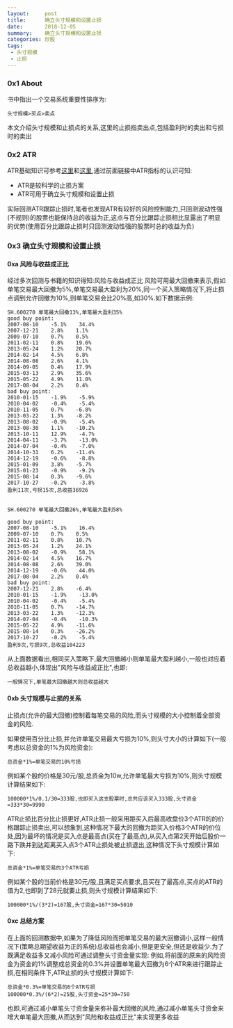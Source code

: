 ```yaml
---
layout:     post
title:      确立头寸规模和设置止损
date:       2018-12-05
summary:    确立头寸规模和设置止损
categories: 炒股
tags:
 - 头寸规模
 - 止损
---
```


### 0x1 About

书中指出一个交易系统重要性排序为:

`头寸规模>买点>卖点`

本文介绍头寸规模和止损点的关系,这里的止损指卖出点,包括盈利时的卖出和亏损时的卖出

### 0x2 ATR

ATR基础知识可参考[这里][1]和[这里][2],通过前面链接中ATR指标的认识可知:

+ ATR是较科学的止损方案
+ ATR可用于确立头寸规模和设置止损

实际回测ATR跟踪止损时,笔者也发现ATR有较好的风险控制能力,只回测波动性强(不规则)的股票也能保持总的收益为正,这点与百分比跟踪止损相比显露出了明显的优势(使用百分比跟踪止损时只回测波动性强的股票时总的收益为负)


### 0x3 确立头寸规模和设置止损

#### 0xa 风险与收益成正比

经过多次回测与书籍的知识得知:风险与收益成正比
风险可用最大回撤来表示,假如单笔交易最大回撤为5%,单笔交易最大盈利为20%,同一个买入策略情况下,将止损点调到允许回撤为10%,则单笔交易会比20%高,如30%.如下数据示例:

``````
SH.600270 单笔最大回撤13%,单笔最大盈利35%
good buy point:
2007-08-10    -5.1%    34.4%
2007-12-21    2.8%    1.1%
2009-07-10    0.7%    0.5%
2011-02-11    0.8%    19.6%
2013-05-24    1.2%    20.7%
2014-02-14    4.5%    6.8%
2014-08-08    2.6%    4.1%
2014-09-05    0.4%    17.9%
2015-03-13    2.9%    35.6%
2015-05-22    4.9%    11.0%
2017-08-04    2.2%    0.4%
bad buy point:
2010-01-15    -1.9%    -5.9%
2010-04-02    -0.4%    -5.4%
2010-11-05    0.7%    -6.8%
2013-03-22    1.3%    -8.2%
2013-08-02    -0.9%    -5.4%
2013-08-30    1.1%    -10.2%
2013-10-11    12.9%    -4.7%
2014-04-11    -3.7%    -13.0%
2014-07-04    -0.4%    -7.0%
2014-10-31    6.2%    -11.4%
2014-12-19    -0.6%    -8.8%
2015-01-09    3.8%    -5.7%
2015-01-23    -0.9%    -9.2%
2015-08-14    0.3%    -9.6%
2017-10-27    -0.2%    -3.8%
盈利11次,亏损15次,总收益36926
``````
``````

SH.600270 单笔最大回撤26%,单笔最大盈利58%

good buy point:
2007-08-10    -5.1%    16.4%
2009-07-10    0.7%    0.5%
2011-02-11    0.8%    10.7%
2013-05-24    1.2%    24.1%
2013-08-02    -0.9%    58.1%
2014-02-14    4.5%    16.7%
2014-08-08    2.6%    39.0%
2014-12-19    -0.6%    44.0%
2017-08-04    2.2%    0.4%
bad buy point:
2007-12-21    2.8%    -6.4%
2010-01-15    -1.9%    -13.0%
2010-04-02    -0.4%    -5.4%
2010-11-05    0.7%    -14.7%
2013-03-22    1.3%    -12.3%
2014-07-04    -0.4%    -10.3%
2015-05-22    4.9%    -11.6%
2015-08-14    0.3%    -26.2%
2017-10-27    -0.2%    -5.4%
盈利9次,亏损9次,总收益104223
``````

从上面数据看出,相同买入策略下,最大回撤越小则单笔最大盈利越小,一般也对应着总收益越小,体现出"风险与收益成正比",也即:

`一般情况下,单笔最大回撤越大则总收益越大`

#### 0xb 头寸规模与止损的关系

止损点(允许的最大回撤)控制着每笔交易的风险,而头寸规模的大小控制着全部资金的风险.

如果使用百分比止损,并允许单笔交易最大亏损为10%,则头寸大小的计算如下(一般考虑以总资金的1%为风险资金):

`总资金*1%=单笔交易的10%亏损`

例如某个股的价格是30元/股,总资金为10w,允许单笔最大亏损为10%,则头寸规模计算结果如下:

`100000*1%/0.1/30=333股,也即买入这支股票时,总共应该买入333股,头寸资金=333*30=9990`

ATR止损比百分比止损更好,ATR止损一般采用距买入后最高收盘价3个ATR的的价格跟踪止损卖出,可以想象到,这种情况下最大的回撤为距买入价格3个ATR的价位处,因为最坏的情况是买入点是最高点(买在了最高点),从买入点第2天开始后股价一路下跌并到达距离买入点3个ATR止损处被止损退出,这种情况下头寸规模计算如下:

`总资金*1%=单笔交易的3个ATR亏损`

例如某个股的当前价格是30元/股,且满足买点要求,且买在了最高点,买点的ATR的值为2,也即到了28元就要止损,则头寸规模计算结果如下:

`100000*1%/(3*2)=167股,头寸资金=167*30=5010`

#### 0xc 总结方案

在上面的回测数据中,如果为了降低风险而把单笔交易的最大回撤调小,这样一般情况下(策略总期望收益为正的系统)总收益也会减小,但是更安全,但还是收益少.为了既满足收益多又减小风险可通过调整头寸资金量实现:
例如,将前面的原来的风险资金为资金的1%调整成总资金的0.3%并设置单笔最大回撤为6个ATR来进行跟踪止损,在相同条件下,ATR止损的头寸规模计算如下:
``````
总资金*0.3%=单笔交易的6个ATR亏损
100000*0.3%/(6*2)=25股,头寸资金=25*30=750
``````
也即,可通过减小单笔头寸资金量来弥补最大回撤的风险,通过减小单笔头寸资金来增大单笔最大回撤,从而达到"风险和收益成正比"来实现更多收益

[1]: https://www.ricequant.com/community/topic/1422//21
[2]: http://www.360doc.com/content/14/1202/00/628324_429724154.shtml
